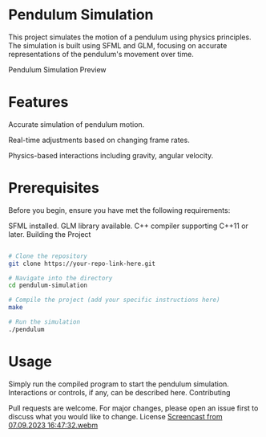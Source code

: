# Pendulum Simulation

This project simulates the motion of a pendulum using physics principles. The simulation is built using SFML and GLM, focusing on accurate representations of the pendulum's movement over time.

Pendulum Simulation Preview
# Features

  Accurate simulation of pendulum motion.
  
  Real-time adjustments based on changing frame rates.
  
  Physics-based interactions including gravity, angular velocity.

# Prerequisites

Before you begin, ensure you have met the following requirements:

  SFML installed.
  GLM library available.
  C++ compiler supporting C++11 or later.
  Building the Project

```bash

# Clone the repository
git clone https://your-repo-link-here.git

# Navigate into the directory
cd pendulum-simulation

# Compile the project (add your specific instructions here)
make

# Run the simulation
./pendulum
```
# Usage

Simply run the compiled program to start the pendulum simulation. Interactions or controls, if any, can be described here.
Contributing

Pull requests are welcome. For major changes, please open an issue first to discuss what you would like to change.
License
[Screencast from 07.09.2023 16:47:32.webm](https://github.com/IAmVictorG/Pandulum/assets/112464371/b2062d6f-9cbc-4ef1-9960-940fe1d26eea)

